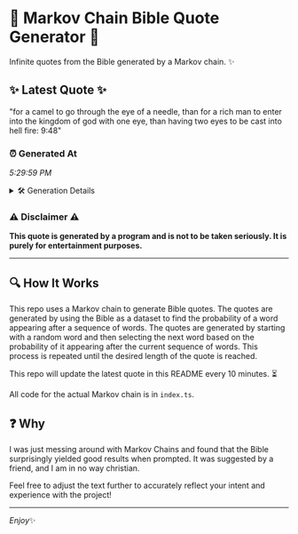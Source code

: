 # 📖 Markov Chain Bible Quote Generator 📖

Infinite quotes from the Bible generated by a Markov chain. ✨

## ✨ Latest Quote ✨
"for a camel to go through the eye of a needle, than for a rich man to enter into the kingdom of god with one eye, than having two eyes to be cast into hell fire: 9:48"

### ⏰ Generated At
*5:29:59 PM*

<details>
    <summary>🛠️ Generation Details</summary>
    <p>
        <strong>🌱 Seed:</strong> for<br>
        <strong>🔄 Iterations:</strong> 36<br>
        <strong>📜 Context History:</strong><br>[ for ]: a<br>[ for, a ]: camel<br>[ for, a, camel ]: to<br>[ for, a, camel, to ]: go<br>[ for, a, camel, to, go ]: through<br>[ for, a, camel, to, go, through ]: the<br>[ a, camel, to, go, through, the ]: eye<br>[ camel, to, go, through, the, eye ]: of<br>[ to, go, through, the, eye, of ]: a<br>[ go, through, the, eye, of, a ]: needle,<br>[ through, the, eye, of, a, needle, ]: than<br>[ the, eye, of, a, needle,, than ]: for<br>[ eye, of, a, needle,, than, for ]: a<br>[ of, a, needle,, than, for, a ]: rich<br>[ a, needle,, than, for, a, rich ]: man<br>[ needle,, than, for, a, rich, man ]: to<br>[ than, for, a, rich, man, to ]: enter<br>[ for, a, rich, man, to, enter ]: into<br>[ a, rich, man, to, enter, into ]: the<br>[ rich, man, to, enter, into, the ]: kingdom<br>[ man, to, enter, into, the, kingdom ]: of<br>[ to, enter, into, the, kingdom, of ]: god<br>[ enter, into, the, kingdom, of, god ]: with<br>[ into, the, kingdom, of, god, with ]: one<br>[ the, kingdom, of, god, with, one ]: eye,<br>[ kingdom, of, god, with, one, eye, ]: than<br>[ of, god, with, one, eye,, than ]: having<br>[ god, with, one, eye,, than, having ]: two<br>[ with, one, eye,, than, having, two ]: eyes<br>[ one, eye,, than, having, two, eyes ]: to<br>[ eye,, than, having, two, eyes, to ]: be<br>[ than, having, two, eyes, to, be ]: cast<br>[ having, two, eyes, to, be, cast ]: into<br>[ two, eyes, to, be, cast, into ]: hell<br>[ eyes, to, be, cast, into, hell ]: fire:<br>[ to, be, cast, into, hell, fire: ]: 9:48<br>
    </p>
</details>

### ⚠️ Disclaimer ⚠️
**This quote is generated by a program and is not to be taken seriously. It is purely for entertainment purposes.**

---

## 🔍 How It Works

This repo uses a Markov chain to generate Bible quotes. The quotes are generated by using the Bible as a dataset to find the probability of a word appearing after a sequence of words. The quotes are generated by starting with a random word and then selecting the next word based on the probability of it appearing after the current sequence of words. This process is repeated until the desired length of the quote is reached.

This repo will update the latest quote in this README every 10 minutes. ⏳

All code for the actual Markov chain is in `index.ts`.

## ❓ Why

I was just messing around with Markov Chains and found that the Bible surprisingly yielded good results when prompted. 
It was suggested by a friend, and I am in no way christian.

Feel free to adjust the text further to accurately reflect your intent and experience with the project!

---

*Enjoy*✨
